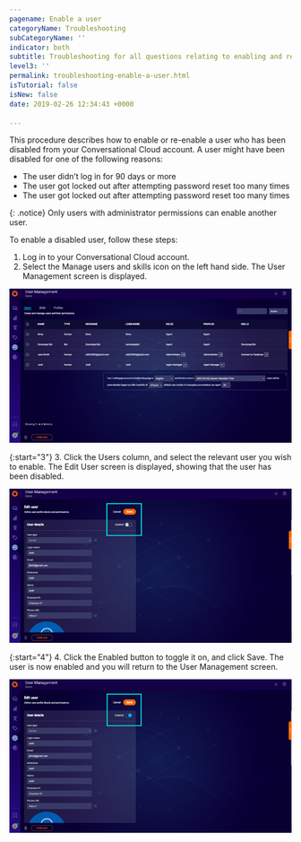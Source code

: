 ```yaml
---
pagename: Enable a user
categoryName: Troubleshooting
subCategoryName: ''
indicator: both
subtitle: Troubleshooting for all questions relating to enabling and re-enabling a user
level3: ''
permalink: troubleshooting-enable-a-user.html
isTutorial: false
isNew: false
date: 2019-02-26 12:34:43 +0000

---
```


This procedure describes how to enable or re-enable a user who has been disabled from your Conversational Cloud account. A user might have been disabled for one of the following reasons:

* The user didn’t log in for 90 days or more
* The user got locked out after attempting password reset too many times
* The user got locked out after attempting password reset too many times

{: .notice}
Only users with administrator permissions can enable another user. 

To enable a disabled user, follow these steps:

1. Log in to your Conversational Cloud account. 
2. Select the Manage users and skills icon on the left hand side. The User Management screen is displayed.

![](img/enable-users-1.png)

{:start="3"}
3. Click the Users column, and select the relevant user you wish to enable. The Edit User screen is displayed, showing that the user has been disabled.

![](img/enable-users-2.png)

{:start="4"}
4. Click the Enabled button to toggle it on, and click Save. The user is now enabled and you will return to the User Management screen.

![](img/enable-users-3.png)

